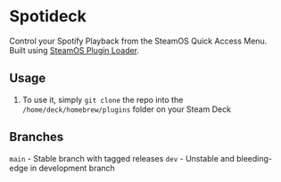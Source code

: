 # Spotideck

Control your Spotify Playback from the SteamOS Quick Access Menu.<br>
Built using [SteamOS Plugin Loader](https://github.com/SteamDeckHomebrew/PluginLoader).

## Usage

1. To use it, simply `git clone` the repo into the `/home/deck/homebrew/plugins` folder on your Steam Deck

## Branches
`main` - Stable branch with tagged releases
`dev` - Unstable and bleeding-edge in development branch
